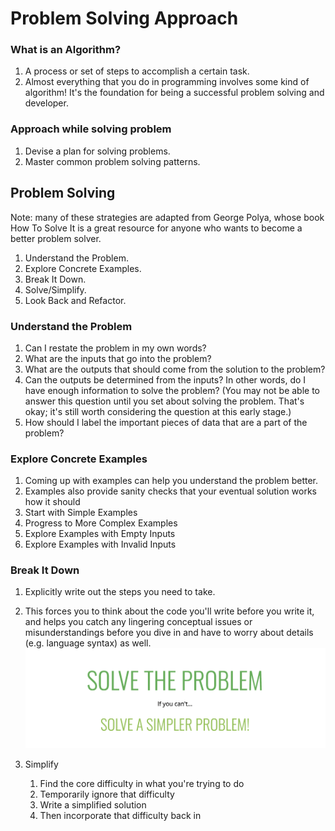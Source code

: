 # Problem Solving Approach

### What is an Algorithm?

1. A process or set of steps to accomplish a certain task.
2. Almost everything that you do in programming involves some kind of algorithm! It's the foundation for being a successful problem solving and developer.

### Approach while solving problem

1. Devise a plan for solving problems.
2. Master common problem solving patterns.

## Problem Solving

Note: many of these strategies are adapted from George Polya, whose book How To Solve It is a great resource for anyone who wants to become a better problem solver.

1. Understand the Problem.
2. Explore Concrete Examples.
3. Break It Down.
4. Solve/Simplify.
5. Look Back and Refactor.

### Understand the Problem

1. Can I restate the problem in my own words?
2. What are the inputs that go into the problem?
3. What are the outputs that should come from the solution to the problem?
4. Can the outputs be determined from the inputs? In other words, do I have enough information to solve the problem? (You may not be able to answer this question until you set about solving the problem. That's okay; it's still worth considering the question at this early stage.)
5. How should I label the important pieces of data that are a part of the problem?

### Explore Concrete Examples

1. Coming up with examples can help you understand the problem better.
2. Examples also provide sanity checks that your eventual solution works how it should
3. Start with Simple Examples
4. Progress to More Complex Examples
5. Explore Examples with Empty Inputs
6. Explore Examples with Invalid Inputs

### Break It Down

1. Explicitly write out the steps you need to take.
2. This forces you to think about the code you'll write before you write it, and helps you catch any lingering conceptual issues or misunderstandings before you dive in and have to worry about details (e.g. language syntax) as well.
   ![solve-simpler](./solve-simpler-problem.png)

3. Simplify
   1. Find the core difficulty in what you're trying to do
   2. Temporarily ignore that difficulty
   3. Write a simplified solution
   4. Then incorporate that difficulty back in
